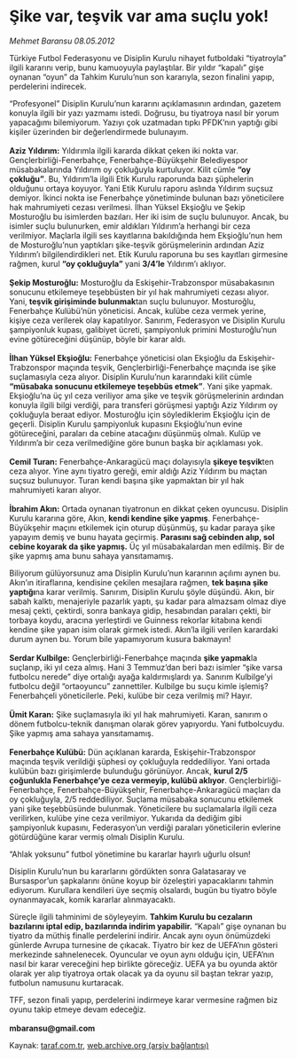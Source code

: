 # Şike var, teşvik var ama suçlu yok!

*Mehmet Baransu 08.05.2012*

<div class="yazi"><p>Türkiye Futbol Federasyonu ve Disiplin Kurulu nihayet futboldaki “tiyatroyla” ilgili kararını verip, bunu kamuoyuyla paylaştılar. Bir yıldır “kapalı” gişe oynanan “oyun” da Tahkim Kurulu’nun son kararıyla, sezon finalini yapıp, perdelerini indirecek. </p>
<p>“Profesyonel” Disiplin Kurulu’nun kararını açıklamasının ardından, gazetem konuyla ilgili bir yazı yazmamı istedi. Doğrusu, bu tiyatroya nasıl bir yorum yapacağımı bilemiyorum. Yazıyı çok uzatmadan tıpkı PFDK’nın yaptığı gibi kişiler üzerinden bir değerlendirmede bulunayım.<br/><br/><b>Aziz Yıldırım:</b> Yıldırımla ilgili kararda dikkat çeken iki nokta var. Gençlerbirliği-Fenerbahçe, Fenerbahçe-Büyükşehir Belediyespor müsabakalarında Yıldırım oy çokluğuyla kurtuluyor. Kilit cümle <b>“oy çokluğu”</b>. Bu, Yıldırım’la ilgili Etik Kurulu raporunda bazı şüphelerin olduğunu ortaya koyuyor. Yani Etik Kurulu raporu aslında Yıldırım suçsuz demiyor. İkinci nokta ise Fenerbahçe yönetiminde bulunan bazı yöneticilere hak mahrumiyeti cezası verilmesi. İlhan Yüksel Ekşioğlu ve Şekip Mosturoğlu bu isimlerden bazıları. Her iki isim de suçlu bulunuyor. Ancak, bu isimler suçlu bulunurken, emir aldıkları Yıldırım’a herhangi bir ceza verilmiyor. Maçlarla ilgili ses kayıtlarına bakıldığında hem Ekşioğlu’nun hem de Mosturoğlu’nun yaptıkları şike-teşvik görüşmelerinin ardından Aziz Yıldırım’ı bilgilendirdikleri net. Etik Kurulu raporuna bu ses kayıtları girmesine rağmen, kurul <b>“oy çokluğuyla”</b> yani <b>3/4’le</b> Yıldırım’ı aklıyor.<br/><br/><b>Şekip Mosturoğlu:</b> Mosturoğlu da Eskişehir-Trabzonspor müsabakasının sonucunu etkilemeye teşebbüsten bir yıl hak mahrumiyeti cezası alıyor. Yani, <b>teşvik girişiminde bulunmak</b>tan suçlu bulunuyor. Mosturoğlu, Fenerbahçe Kulübü’nün yöneticisi. Ancak, kulübe ceza vermek yerine, kişiye ceza verilerek olay kapatılıyor. Sanırım, Federasyon ve Disiplin Kurulu şampiyonluk kupası, galibiyet ücreti, şampiyonluk primini Mosturoğlu’nun evine götüreceğini düşünüp, böyle bir karar aldı.<br/><br/><b>İlhan Yüksel Ekşioğlu:</b> Fenerbahçe yöneticisi olan Ekşioğlu da Eskişehir-Trabzonspor maçında teşvik, Gençlerbirliği-Fenerbahçe maçında ise şike suçlamasıyla ceza alıyor. Disiplin Kurulu’nun kararındaki kilit cümle <b>“müsabaka sonucunu etkilemeye teşebbüs etmek”</b>. Yani şike yapmak. Ekşioğlu’na üç yıl ceza veriliyor ama şike ve teşvik görüşmelerinin ardından konuyla ilgili bilgi verdiği, para transferi görüşmesi yaptığı Aziz Yıldırım oy çokluğuyla beraat ediyor. Mosturoğlu için söylediklerim Ekşioğlu için de geçerli. Disiplin Kurulu şampiyonluk kupasını Ekşioğlu’nun evine götüreceğini, paraları da cebine atacağını düşünmüş olmalı. Kulüp ve Yıldırım’a bir ceza verilmediğine göre bunun başka bir açıklaması yok.<br/><br/><b>Cemil Turan:</b> Fenerbahçe-Ankaragücü maçı dolayısıyla <b>şikeye teşvik</b>ten ceza alıyor. Yine aynı tiyatro gereği, emir aldığı Aziz Yıldırım bu maçtan suçsuz bulunuyor. Turan kendi başına şike yapmaktan bir yıl hak mahrumiyeti kararı alıyor.<br/><br/><b>İbrahim Akın:</b> Ortada oynanan tiyatronun en dikkat çeken oyuncusu. Disiplin Kurulu kararına göre, Akın, <b>kendi kendine şike yapmış</b>. Fenerbahçe-Büyükşehir maçını etkilemek için oturup düşünmüş, şu kadar paraya şike yapayım demiş ve bunu hayata geçirmiş. <b>Parasını sağ cebinden alıp, sol cebine koyarak da şike yapmış.</b> Üç yıl müsabakalardan men edilmiş. Bir de şike yapmış ama bunu sahaya yansıtamamış. </p>
<p>Biliyorum gülüyorsunuz ama Disiplin Kurulu’nun kararının açılımı aynen bu. Akın’ın itiraflarına, kendisine çekilen mesajlara rağmen, <b>tek başına şike yaptığı</b>na karar verilmiş. Sanırım, Disiplin Kurulu şöyle düşündü. Akın, bir sabah kalktı, menajeriyle pazarlık yaptı, şu kadar para almazsam olmaz diye mesaj çekti, çektirdi, sonra bankaya gidip, hesabından paraları çekti, bir torbaya koydu, aracına yerleştirdi ve Guinness rekorlar kitabına kendi kendine şike yapan isim olarak girmek istedi. Akın’la ilgili verilen karardaki durum aynen bu. Yorum bile yapamıyorum kusura bakmayın!<br/><br/><b>Serdar Kulbilge:</b> Gençlerbirliği-Fenerbahçe maçında <b>şike yapmak</b>la suçlanıp, iki yıl ceza almış. Hani 3 Temmuz’dan beri bazı isimler “şike varsa futbolcu nerede” diye ortalığı ayağa kaldırmışlardı ya. Sanırım Kulbilge’yi futbolcu değil “ortaoyuncu” zannettiler. Kulbilge bu suçu kimle işlemiş? Fenerbahçeli yöneticilerle. Peki, kulübe bir ceza verilmiş mi? Hayır.<br/><br/><b>Ümit Karan:</b> Şike suçlamasıyla iki yıl hak mahrumiyeti. Karan, sanırım o dönem futbolcu-teknik danışman olarak görev yapıyordu. Yani futbolcuydu. Şike yapmış ama sahaya yansıtamamış.<br/><br/><b>Fenerbahçe Kulübü:</b> Dün açıklanan kararda, Eskişehir-Trabzonspor maçında teşvik verildiği şüphesi oy çokluğuyla reddediliyor. Yani ortada kulübün bazı girişimlerde bulunduğu görünüyor. Ancak, <b>kurul 2/5 çoğunlukla Fenerbahçe’ye ceza vermeyip, kulübü aklıyor</b>. Gençlerbirliği-Fenerbahçe, Fenerbahçe-Büyükşehir, Fenerbahçe-Ankaragücü maçları da oy çokluğuyla, 2/5 reddediliyor. Suçlama müsabaka sonucunu etkilemek yani şike teşebbüsünde bulunmak. Yöneticilere bu suçlamalarla ilgili ceza verilirken, kulübe yine ceza verilmiyor. Yukarıda da dediğim gibi şampiyonluk kupasını, Federasyon’un verdiği paraları yöneticilerin evlerine götürdüğüne karar vermiş olmalı Disiplin Kurulu. </p>
<p>“Ahlak yoksunu” futbol yönetimine bu kararlar hayırlı uğurlu olsun!</p>
<p>Disiplin Kurulu’nun bu kararlarını gördükten sonra Galatasaray ve Bursaspor’un şapkalarını önüne koyup bir özeleştiri yapacaklarını tahmin ediyorum. Kurullara kendileri üye seçmiş olsalardı, bugün bu tiyatro böyle oynanmayacak, komik kararlar alınmayacaktı. </p>
<p>Süreçle ilgili tahminimi de söyleyeyim. <b>Tahkim Kurulu bu cezaların bazılarını iptal edip, bazılarında indirim yapabilir.</b> “Kapalı” gişe oynanan bu tiyatro da müthiş finalle perdelerini indirir. Ancak aynı oyun önümüzdeki günlerde Avrupa turnesine de çıkacak. Tiyatro bir kez de UEFA’nın gösteri merkezinde sahnelenecek. Oyuncular ve oyun aynı olduğu için, UEFA’nın nasıl bir karar vereceğini hep birlikte göreceğiz. UEFA ya bu oyunda aktör olarak yer alıp tiyatroya ortak olacak ya da oyunu sil baştan tekrar yazıp, futbolun namusunu kurtaracak. </p>
<p>TFF, sezon finali yapıp, perdelerini indirmeye karar vermesine rağmen biz oyunu takip etmeye devam edeceğiz.<br/><br/><b>mbaransu@gmail.com</b></p>
</div>

Kaynak: [taraf.com.tr](http://www.taraf.com.tr/mehmet-baransu/makale-sike-var-tesvik-var-ama-suclu-yok.htm), [web.archive.org (arşiv bağlantısı)](http://web.archive.org/web/20131107023058/http://www.taraf.com.tr/mehmet-baransu/makale-sike-var-tesvik-var-ama-suclu-yok.htm)
